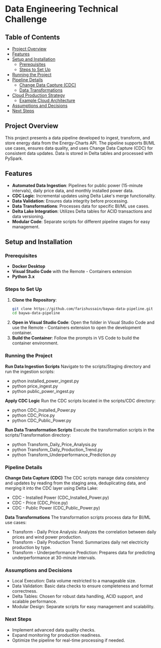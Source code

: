 # Data Engineering Technical Challenge

## Table of Contents
- [Project Overview](#project-overview)
- [Features](#features)
- [Setup and Installation](#setup-and-installation)
  - [Prerequisites](#prerequisites)
  - [Steps to Set Up](#steps-to-set-up)
- [Running the Project](#running-the-project)
- [Pipeline Details](#pipeline-details)
  - [Change Data Capture (CDC)](#change-data-capture-cdc)
  - [Data Transformations](#data-transformations)
- [Cloud Production Strategy](#cloud-production-strategy)
  - [Example Cloud Architecture](#example-cloud-architecture)
- [Assumptions and Decisions](#assumptions-and-decisions)
- [Next Steps](#next-steps)

## Project Overview
This project presents a data pipeline developed to ingest, transform, and store energy data from the Energy-Charts API. The pipeline supports BI/ML use cases, ensures data quality, and uses Change Data Capture (CDC) for consistent data updates. Data is stored in Delta tables and processed with PySpark.

## Features
- **Automated Data Ingestion**: Pipelines for public power (15-minute intervals), daily price data, and monthly installed power data.
- **CDC Logic**: Incremental updates using Delta Lake's merge functionality.
- **Data Validation**: Ensures data integrity before processing.
- **Data Transformations**: Processes data for specific BI/ML use cases.
- **Delta Lake Integration**: Utilizes Delta tables for ACID transactions and data versioning.
- **Modular Code**: Separate scripts for different pipeline stages for easy management.

## Setup and Installation

### Prerequisites
- **Docker Desktop**
- **Visual Studio Code** with the Remote - Containers extension
- **Python 3.x**

### Steps to Set Up
1. **Clone the Repository**:
   ```bash
   git clone https://github.com/farishussain/baywa-data-pipeline.git
   cd baywa-data-pipeline
2. **Open in Visual Studio Code**: 
   Open the folder in Visual Studio Code and use the Remote - Containers extension to open the development container.
3. **Build the Container**:
   Follow the prompts in VS Code to build the container environment.

### Running the Project
**Run Data Ingestion Scripts**
Navigate to the scripts/Staging directory and run the ingestion scripts:
- python installed_power_ingest.py
- python price_ingest.py
- python public_power_ingest.py

**Apply CDC Logic**
Run the CDC scripts located in the scripts/CDC directory:
- python CDC_Installed_Power.py
- python CDC_Price.py
- python CDC_Public_Power.py

**Run Data Transformation Scripts**
Execute the transformation scripts in the scripts/Transformation directory:
- python Transform_Daily_Price_Analysis.py
- python Transform_Daily_Production_Trend.py
- python Transform_Underperformance_Prediction.py

### Pipeline Details
**Change Data Capture (CDC)**
The CDC scripts manage data consistency and updates by reading from the staging area, deduplicating data, and merging it into the CDC layer using Delta Lake:
- CDC - Installed Power (CDC_Installed_Power.py)
- CDC - Price (CDC_Price.py)
- CDC - Public Power (CDC_Public_Power.py)

**Data Transformations**
The transformation scripts process data for BI/ML use cases:
- Transform - Daily Price Analysis: Analyzes the correlation between daily prices and wind power production.
- Transform - Daily Production Trend: Summarizes daily net electricity production by type.
- Transform - Underperformance Prediction: Prepares data for predicting underperformance at 30-minute intervals.

### Assumptions and Decisions
- Local Execution: Data volume restricted to a manageable size.
- Data Validation: Basic data checks to ensure completeness and format correctness.
- Delta Tables: Chosen for robust data handling, ACID support, and scalable performance.
- Modular Design: Separate scripts for easy management and scalability.

### Next Steps
- Implement advanced data quality checks.
- Expand monitoring for production readiness.
- Optimize the pipeline for real-time processing if needed.
